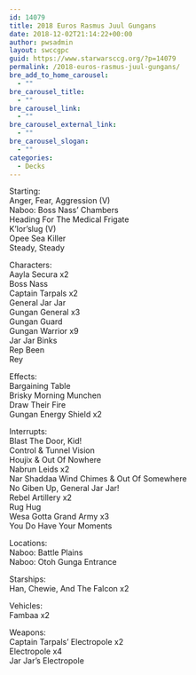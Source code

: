 ```yaml
---
id: 14079
title: 2018 Euros Rasmus Juul Gungans
date: 2018-12-02T21:14:22+00:00
author: pwsadmin
layout: swccgpc
guid: https://www.starwarsccg.org/?p=14079
permalink: /2018-euros-rasmus-juul-gungans/
bre_add_to_home_carousel:
  - ""
bre_carousel_title:
  - ""
bre_carousel_link:
  - ""
bre_carousel_external_link:
  - ""
bre_carousel_slogan:
  - ""
categories:
  - Decks
---
```

Starting:  
Anger, Fear, Aggression (V)  
Naboo: Boss Nass&#8217; Chambers  
Heading For The Medical Frigate  
K&#8217;lor&#8217;slug (V)  
Opee Sea Killer  
Steady, Steady

Characters:  
Aayla Secura x2  
Boss Nass  
Captain Tarpals x2  
General Jar Jar  
Gungan General x3  
Gungan Guard  
Gungan Warrior x9  
Jar Jar Binks  
Rep Been  
Rey

Effects:  
Bargaining Table  
Brisky Morning Munchen  
Draw Their Fire  
Gungan Energy Shield x2

Interrupts:  
Blast The Door, Kid!  
Control & Tunnel Vision  
Houjix & Out Of Nowhere  
Nabrun Leids x2  
Nar Shaddaa Wind Chimes & Out Of Somewhere  
No Giben Up, General Jar Jar!  
Rebel Artillery x2  
Rug Hug  
Wesa Gotta Grand Army x3  
You Do Have Your Moments

Locations:  
Naboo: Battle Plains  
Naboo: Otoh Gunga Entrance

Starships:  
Han, Chewie, And The Falcon x2

Vehicles:  
Fambaa x2

Weapons:  
Captain Tarpals&#8217; Electropole x2  
Electropole x4  
Jar Jar&#8217;s Electropole